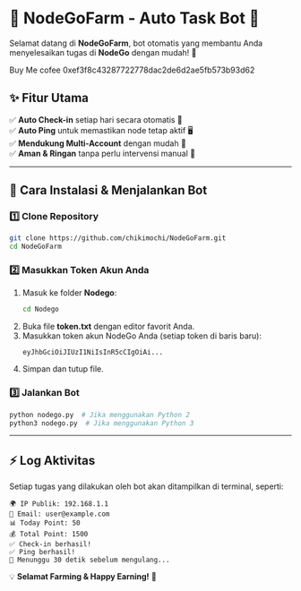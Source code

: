 # 🌱 NodeGoFarm - Auto Task Bot 🚀

Selamat datang di **NodeGoFarm**, bot otomatis yang membantu Anda menyelesaikan tugas di **NodeGo** dengan mudah! 🎯

Buy Me cofee 0xef3f8c43287722778dac2de6d2ae5fb573b93d62

## ✨ Fitur Utama
✅ **Auto Check-in** setiap hari secara otomatis 📆  
✅ **Auto Ping** untuk memastikan node tetap aktif 🖥️  
✅ **Mendukung Multi-Account** dengan mudah 🔄  
✅ **Aman & Ringan** tanpa perlu intervensi manual 🔐  

---

## 🚀 Cara Instalasi & Menjalankan Bot

### 1️⃣ **Clone Repository**
```sh
git clone https://github.com/chikimochi/NodeGoFarm.git
cd NodeGoFarm
```

### 2️⃣ **Masukkan Token Akun Anda**
1. Masuk ke folder **Nodego**:
   ```sh
   cd Nodego
   ```
2. Buka file **token.txt** dengan editor favorit Anda.
3. Masukkan token akun NodeGo Anda (setiap token di baris baru):
   ```
   eyJhbGciOiJIUzI1NiIsInR5cCIgOiAi...
   ```
4. Simpan dan tutup file.

### 3️⃣ **Jalankan Bot**
```sh
python nodego.py  # Jika menggunakan Python 2
python3 nodego.py  # Jika menggunakan Python 3
```

---

## ⚡ Log Aktivitas
Setiap tugas yang dilakukan oleh bot akan ditampilkan di terminal, seperti:
```
🌍 IP Publik: 192.168.1.1
📧 Email: user@example.com
📊 Today Point: 50
💰 Total Point: 1500
✅ Check-in berhasil!
✅ Ping berhasil!
🔄 Menunggu 30 detik sebelum mengulang...
```


💡 **Selamat Farming & Happy Earning!** 🚀
